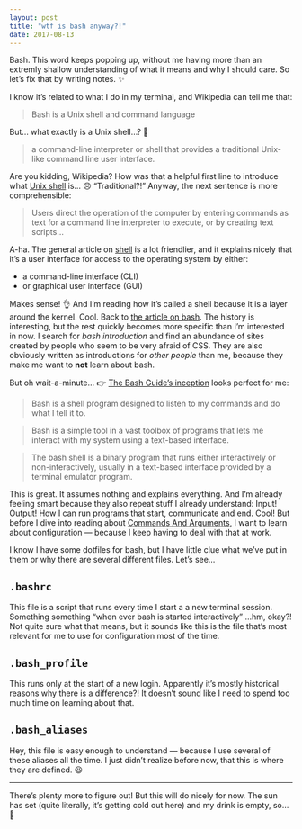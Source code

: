```yaml
---
layout: post
title: "wtf is bash anyway?!"
date: 2017-08-13
---
```


Bash. This word keeps popping up, without me having more than an extremly shallow understanding of what it means and why I should care. So let’s fix that by writing notes. ✨

I know it’s related to what I do in my terminal, and Wikipedia can tell me that:

> Bash is a Unix shell and command language

But… what exactly is a Unix shell…? 🤔

> a command-line interpreter or shell that provides a traditional Unix-like command line user interface.

Are you kidding, Wikipedia? How was that a helpful first line to introduce what [Unix shell](https://en.wikipedia.org/wiki/Unix_shell) is… 😠 “Traditional?!” Anyway, the next sentence is more comprehensible:

> Users direct the operation of the computer by entering commands as text for a command line interpreter to execute, or by creating text scripts…

A-ha. The general article on [shell](<https://en.wikipedia.org/wiki/Shell_(computing)>) is a lot friendlier, and it explains nicely that it’s a user interface for access to the operating system by either:

- a command-line interface (CLI)
- or graphical user interface (GUI)

Makes sense! 👌 And I’m reading how it’s called a shell because it is a layer around the kernel. Cool. Back to [the article on bash](<https://en.wikipedia.org/wiki/Bash_(Unix_shell)>). The history is interesting, but the rest quickly becomes more specific than I’m interested in now. I search for _bash introduction_ and find an abundance of sites created by people who seem to be very afraid of CSS. They are also obviously written as introductions for _other people_ than me, because they make me want to **not** learn about bash.

But oh wait-a-minute… 👉 [The Bash Guide’s inception](http://guide.bash.academy/inception/) looks perfect for me:

> Bash is a shell program designed to listen to my commands and do what I tell it to.

> Bash is a simple tool in a vast toolbox of programs that lets me interact with my system using a text-based interface.

> The bash shell is a binary program that runs either interactively or non-interactively, usually in a text-based interface provided by a terminal emulator program.

This is great. It assumes nothing and explains everything. And I’m already feeling smart because they also repeat stuff I already understand: Input! Output! How I can run programs that start, communicate and end. Cool! But before I dive into reading about [Commands And Arguments](http://guide.bash.academy/commands/), I&nbsp;want to learn about configuration — because I keep having to deal with that at work.

I know I have some dotfiles for bash, but I have little clue what we’ve put in them or why there are several different files. Let’s see…

## `.bashrc `

This file is a script that runs every time I start a a new terminal session. Something something “when ever bash is started interactively” …hm, okay?! Not quite sure what that means, but it sounds like this is the file that’s most relevant for me to use for configuration most of the time.

## `.bash_profile`

This runs only at the start of a new login. Apparently it’s mostly historical reasons why there is a difference?! It doesn’t sound like I need to spend too much time on learning about that.

## `.bash_aliases`

Hey, this file is easy enough to understand — because I use several of these aliases all the time. I&nbsp;just didn’t realize before now, that this is where they are defined. 😆

---

There’s plenty more to figure out! But this will do nicely for now. The sun has set (quite literally, it’s getting cold out here) and my drink is empty, so… 👋
